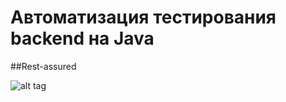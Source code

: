 # Автоматизация тестирования backend на Java
##Rest-assured


![alt tag](https://i.imgur.com/SQaPsmE.png?1 "Отчет в Allure пока с дублированием записей")